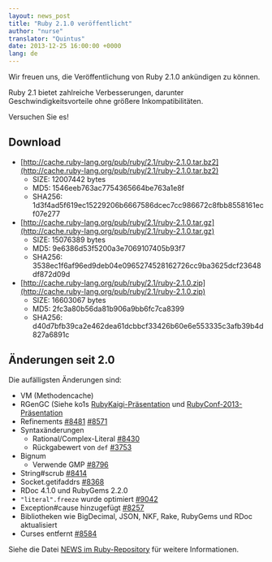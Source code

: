 ```yaml
---
layout: news_post
title: "Ruby 2.1.0 veröffentlicht"
author: "nurse"
translator: "Quintus"
date: 2013-12-25 16:00:00 +0000
lang: de
---
```


Wir freuen uns, die Veröffentlichung von Ruby 2.1.0 ankündigen zu können.

Ruby 2.1 bietet zahlreiche Verbesserungen, darunter
Geschwindigkeitsvorteile ohne größere Inkompatibilitäten.

Versuchen Sie es!

## Download

* [http://cache.ruby-lang.org/pub/ruby/2.1/ruby-2.1.0.tar.bz2](http://cache.ruby-lang.org/pub/ruby/2.1/ruby-2.1.0.tar.bz2)
  * SIZE:   12007442 bytes
  * MD5:    1546eeb763ac7754365664be763a1e8f
  * SHA256: 1d3f4ad5f619ec15229206b6667586dcec7cc986672c8fbb8558161ecf07e277
* [http://cache.ruby-lang.org/pub/ruby/2.1/ruby-2.1.0.tar.gz](http://cache.ruby-lang.org/pub/ruby/2.1/ruby-2.1.0.tar.gz)
  * SIZE:   15076389 bytes
  * MD5:    9e6386d53f5200a3e7069107405b93f7
  * SHA256: 3538ec1f6af96ed9deb04e0965274528162726cc9ba3625dcf23648df872d09d
* [http://cache.ruby-lang.org/pub/ruby/2.1/ruby-2.1.0.zip](http://cache.ruby-lang.org/pub/ruby/2.1/ruby-2.1.0.zip)
  * SIZE:   16603067 bytes
  * MD5:    2fc3a80b56da81b906a9bb6fc7ca8399
  * SHA256: d40d7bfb39ca2e462dea61dcbbcf33426b60e6e553335c3afb39b4d827a6891c

## Änderungen seit 2.0

Die aufälligsten Änderungen sind:

* VM (Methodencache)
* RGenGC (Siehe ko1s
  [RubyKaigi-Präsentation](http://rubykaigi.org/2013/talk/S73) und
  [RubyConf-2013-Präsentation](http://www.atdot.net/~ko1/activities/rubyconf2013-ko1_pub.pdf)
* Refinements [#8481](https://bugs.ruby-lang.org/issues/8481) [#8571](https://bugs.ruby-lang.org/issues/8571)
* Syntaxänderungen
  * Rational/Complex-Literal
    [#8430](https://bugs.ruby-lang.org/issues/8430)
  * Rückgabewert von `def` [#3753](https://bugs.ruby-lang.org/issues/3753)
* Bignum
  * Verwende GMP [#8796](https://bugs.ruby-lang.org/issues/8796)
* String#scrub [#8414](https://bugs.ruby-lang.org/issues/8414)
* Socket.getifaddrs [#8368](https://bugs.ruby-lang.org/issues/8368)
* RDoc 4.1.0 und RubyGems 2.2.0
* `"literal".freeze` wurde optimiert [#9042](https://bugs.ruby-lang.org/issues/9042)
* Exception#cause hinzugefügt [#8257](https://bugs.ruby-lang.org/issues/8257)
* Bibliotheken wie BigDecimal, JSON, NKF, Rake, RubyGems und RDoc aktualisiert
* Curses entfernt [#8584](https://bugs.ruby-lang.org/issues/8584)

Siehe die Datei [NEWS im
Ruby-Repository](https://github.com/ruby/ruby/blob/v2_1_0/NEWS) für
weitere Informationen.
